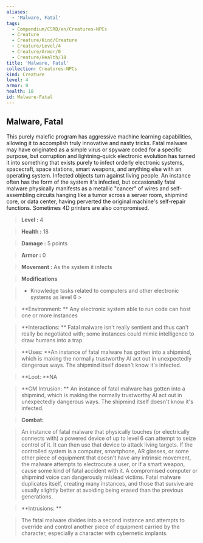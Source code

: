 ```yaml
---
aliases:
  - 'Malware, Fatal'
tags:
  - Compendium/CSRD/en/Creatures-NPCs
  - Creature
  - Creature/Kind/Creature
  - Creature/Level/4
  - Creature/Armor/0
  - Creature/Health/18
title: 'Malware, Fatal'
collection: Creatures-NPCs
kind: Creature
level: 4
armor: 0
health: 18
id: Malware-Fatal
---
```

## Malware, Fatal    
This purely malefic program has aggressive machine learning capabilities, allowing it to accomplish truly innovative and nasty tricks. Fatal malware may have originated as a simple virus or spyware coded for a specific purpose, but corruption and lightning-quick electronic evolution has turned it into something that exists purely to infect orderly electronic systems, spacecraft, space stations, smart weapons, and anything else with an operating system. Infected objects turn against living people. An instance often has the form of the system it's infected, but occasionally fatal malware physically manifests as a metallic "cancer" of wires and self-assembling circuits hanging like a tumor across a server room, shipmind core, or data center, having perverted the original machine's self-repair functions. Sometimes 4D printers are also compromised.    
  
    
> **Level :** 4    
> **Health :** 18    
> **Damage :** 5 points    
> **Armor :** 0    
> **Movement :** As the system it infects    
> **Modifications**    
>- Knowledge tasks related to computers and other electronic systems as level 6 >  
>    
> **Environment: ** Any electronic system able to run code can host one or more instances    
> **Interactions: ** Fatal malware isn't really sentient and thus can't really be negotiated with; some instances could mimic intelligence to draw humans into a trap.    
> **Uses: **An instance of fatal malware has gotten into a shipmind, which is making the normally trustworthy AI act out in unexpectedly dangerous ways. The shipmind itself doesn't know it's infected.    
> **Loot: **NA    
> **GM Intrusion: ** An instance of fatal malware has gotten into a shipmind, which is making the normally trustworthy AI act out in unexpectedly dangerous ways. The shipmind itself doesn't know it's infected.    
  
> **Combat:**   
> An instance of fatal malware that physically touches (or electrically connects with) a powered device of up to level 6 can attempt to seize control of it. It can then use that device to attack living targets. If the controlled system is a computer, smartphone, AR glasses, or some other piece of equipment that doesn't have any intrinsic movement, the malware attempts to electrocute a user, or if a smart weapon, cause some kind of fatal accident with it. A compromised computer or shipmind voice can dangerously mislead victims. Fatal malware duplicates itself, creating many instances, and those that survive are usually slightly better at avoiding being erased than the previous generations.    
    
  
> **Intrusions: **   
> The fatal malware divides into a second instance and attempts to override and control another piece of equipment carried by the character, especially a character with cybernetic implants.    
